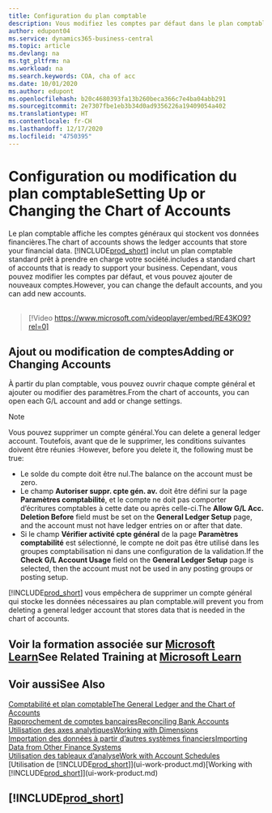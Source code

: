 ```yaml
---
title: Configuration du plan comptable
description: Vous modifiez les comptes par défaut dans le plan comptable, et vous pouvez ajouter de nouveaux comptes.
author: edupont04
ms.service: dynamics365-business-central
ms.topic: article
ms.devlang: na
ms.tgt_pltfrm: na
ms.workload: na
ms.search.keywords: COA, cha of acc
ms.date: 10/01/2020
ms.author: edupont
ms.openlocfilehash: b20c4680393fa13b260beca366c7e4ba04abb291
ms.sourcegitcommit: 2e7307fbe1eb3b34d0ad9356226a19409054a402
ms.translationtype: HT
ms.contentlocale: fr-CH
ms.lasthandoff: 12/17/2020
ms.locfileid: "4750395"
---
```

# <a name="setting-up-or-changing-the-chart-of-accounts"></a><span data-ttu-id="fac82-103">Configuration ou modification du plan comptable</span><span class="sxs-lookup"><span data-stu-id="fac82-103">Setting Up or Changing the Chart of Accounts</span></span>
<span data-ttu-id="fac82-104">Le plan comptable affiche les comptes généraux qui stockent vos données financières.</span><span class="sxs-lookup"><span data-stu-id="fac82-104">The chart of accounts shows the ledger accounts that store your financial data.</span></span> [!INCLUDE[prod_short](includes/prod_short.md)] <span data-ttu-id="fac82-105">inclut un plan comptable standard prêt à prendre en charge votre société.</span><span class="sxs-lookup"><span data-stu-id="fac82-105">includes a standard chart of accounts that is ready to support your business.</span></span>
<span data-ttu-id="fac82-106">Cependant, vous pouvez modifier les comptes par défaut, et vous pouvez ajouter de nouveaux comptes.</span><span class="sxs-lookup"><span data-stu-id="fac82-106">However, you can change the default accounts, and you can add new accounts.</span></span>
<br><br>  

> [!Video https://www.microsoft.com/videoplayer/embed/RE43KO9?rel=0]


## <a name="adding-or-changing-accounts"></a><span data-ttu-id="fac82-107">Ajout ou modification de comptes</span><span class="sxs-lookup"><span data-stu-id="fac82-107">Adding or Changing Accounts</span></span>
<span data-ttu-id="fac82-108">À partir du plan comptable, vous pouvez ouvrir chaque compte général et ajouter ou modifier des paramètres.</span><span class="sxs-lookup"><span data-stu-id="fac82-108">From the chart of accounts, you can open each G/L account and add or change settings.</span></span>

> [!NOTE]  
>   <span data-ttu-id="fac82-109">Vous pouvez supprimer un compte général.</span><span class="sxs-lookup"><span data-stu-id="fac82-109">You can delete a general ledger account.</span></span> <span data-ttu-id="fac82-110">Toutefois, avant que de le supprimer, les conditions suivantes doivent être réunies :</span><span class="sxs-lookup"><span data-stu-id="fac82-110">However, before you delete it, the following must be true:</span></span>  
>  
>   * <span data-ttu-id="fac82-111">Le solde du compte doit être nul.</span><span class="sxs-lookup"><span data-stu-id="fac82-111">The balance on the account must be zero.</span></span>  
>   * <span data-ttu-id="fac82-112">Le champ **Autoriser suppr. cpte gén. av.** doit être défini sur la page **Paramètres comptabilité**, et le compte ne doit pas comporter d’écritures comptables à cette date ou après celle-ci.</span><span class="sxs-lookup"><span data-stu-id="fac82-112">The **Allow G/L Acc. Deletion Before** field must be set on the **General Ledger Setup** page, and the account must not have ledger entries on or after that date.</span></span>  
>   * <span data-ttu-id="fac82-113">Si le champ **Vérifier activité cpte général** de la page **Paramètres comptabilité** est sélectionné, le compte ne doit pas être utilisé dans les groupes comptabilisation ni dans une configuration de la validation.</span><span class="sxs-lookup"><span data-stu-id="fac82-113">If the **Check G/L Account Usage** field on the **General Ledger Setup** page is selected, then the account must not be used in any posting groups or posting setup.</span></span>  

[!INCLUDE[prod_short](includes/prod_short.md)] <span data-ttu-id="fac82-114">vous empêchera de supprimer un compte général qui stocke les données nécessaires au plan comptable.</span><span class="sxs-lookup"><span data-stu-id="fac82-114">will prevent you from deleting a general ledger account that stores data that is needed in the chart of accounts.</span></span>  

## <a name="see-related-training-at-microsoft-learn"></a><span data-ttu-id="fac82-115">Voir la formation associée sur [Microsoft Learn](/learn/modules/chart-accounts-dynamics-365-business-central/index)</span><span class="sxs-lookup"><span data-stu-id="fac82-115">See Related Training at [Microsoft Learn](/learn/modules/chart-accounts-dynamics-365-business-central/index)</span></span>

## <a name="see-also"></a><span data-ttu-id="fac82-116">Voir aussi</span><span class="sxs-lookup"><span data-stu-id="fac82-116">See Also</span></span>
[<span data-ttu-id="fac82-117">Comptabilité et plan comptable</span><span class="sxs-lookup"><span data-stu-id="fac82-117">The General Ledger and the Chart of Accounts</span></span>](finance-general-ledger.md)  
[<span data-ttu-id="fac82-118">Rapprochement de comptes bancaires</span><span class="sxs-lookup"><span data-stu-id="fac82-118">Reconciling Bank Accounts</span></span>](bank-manage-bank-accounts.md)  
[<span data-ttu-id="fac82-119">Utilisation des axes analytiques</span><span class="sxs-lookup"><span data-stu-id="fac82-119">Working with Dimensions</span></span>](finance-dimensions.md)  
[<span data-ttu-id="fac82-120">Importation des données à partir d’autres systèmes financiers</span><span class="sxs-lookup"><span data-stu-id="fac82-120">Importing Data from Other Finance Systems</span></span>](across-import-data-configuration-packages.md)  
[<span data-ttu-id="fac82-121">Utilisation des tableaux d’analyse</span><span class="sxs-lookup"><span data-stu-id="fac82-121">Work with Account Schedules</span></span>](bi-how-work-account-schedule.md)  
<span data-ttu-id="fac82-122">[Utilisation de [!INCLUDE[prod_short](includes/prod_short.md)]](ui-work-product.md)</span><span class="sxs-lookup"><span data-stu-id="fac82-122">[Working with [!INCLUDE[prod_short](includes/prod_short.md)]](ui-work-product.md)</span></span>  

## [!INCLUDE[prod_short](includes/free_trial_md.md)]
